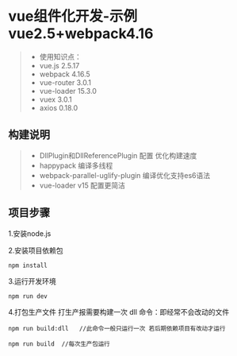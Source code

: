 # vue组件化开发-示例  vue2.5+webpack4.16

>  * 使用知识点：
>  * vue.js        2.5.17
>  * webpack       4.16.5
>  * vue-router    3.0.1
>  * vue-loader    15.3.0
>  * vuex          3.0.1
>  * axios 		   0.18.0


## 构建说明
>  * DllPlugin和DllReferencePlugin  		配置 优化构建速度
>  * happypack 							编译多线程
>  * webpack-parallel-uglify-plugin  	编译优化支持es6语法
>  * vue-loader v15 					配置更简洁

## 项目步骤

1.安装node.js

2.安装项目依赖包

```
npm install
```

3.运行开发环境

```
npm run dev 
```

4.打包生产文件  打生产报需要构建一次 dll 命令：即经常不会改动的文件

```
npm run build:dll   //此命令一般只运行一次 若后期依赖项目有改动才运行

npm run build  //每次生产包运行

``` 

